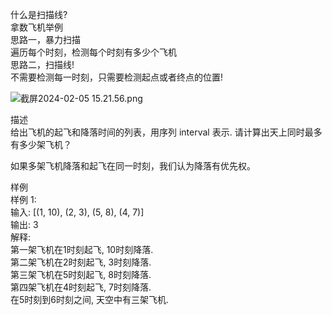 什么是扫描线?    
拿数飞机举例    
思路一，暴力扫描    
遍历每个时刻，检测每个时刻有多少个飞机    
思路二，扫描线!   
不需要检测每一时刻，只需要检测起点或者终点的位置!    

![截屏2024-02-05 15.21.56.png](https://img.xwyue.com/i/2024/02/05/65c0fd1abbb15.png)

描述     
给出飞机的起飞和降落时间的列表，用序列 interval 表示. 请计算出天上同时最多有多少架飞机？   

如果多架飞机降落和起飞在同一时刻，我们认为降落有优先权。     

样例      
样例 1:     
输入: [(1, 10), (2, 3), (5, 8), (4, 7)]   
输出: 3    
解释:    
第一架飞机在1时刻起飞, 10时刻降落.    
第二架飞机在2时刻起飞, 3时刻降落.    
第三架飞机在5时刻起飞, 8时刻降落.   
第四架飞机在4时刻起飞, 7时刻降落.   
在5时刻到6时刻之间, 天空中有三架飞机.  

